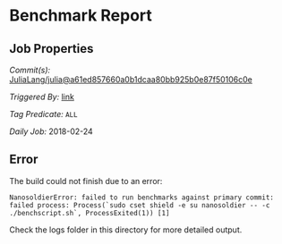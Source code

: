 # Benchmark Report

## Job Properties

*Commit(s):* [JuliaLang/julia@a61ed857660a0b1dcaa80bb925b0e87f50106c0e](https://github.com/JuliaLang/julia/commit/a61ed857660a0b1dcaa80bb925b0e87f50106c0e)

*Triggered By:* [link](https://github.com/JuliaLang/julia/commit/a61ed857660a0b1dcaa80bb925b0e87f50106c0e#commitcomment-27758491)

*Tag Predicate:* `ALL`

*Daily Job:* 2018-02-24

## Error

The build could not finish due to an error:

```
NanosoldierError: failed to run benchmarks against primary commit: failed process: Process(`sudo cset shield -e su nanosoldier -- -c ./benchscript.sh`, ProcessExited(1)) [1]
```

Check the logs folder in this directory for more detailed output.

